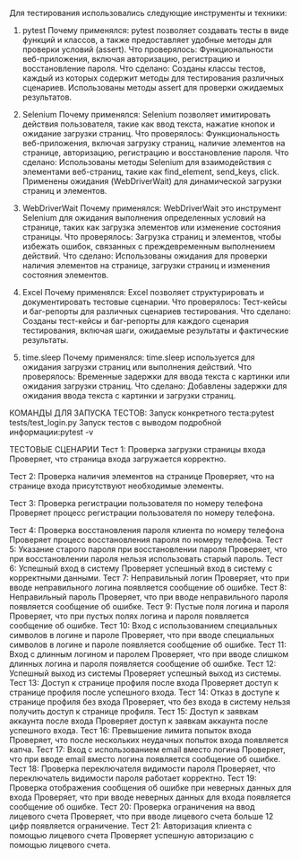 Для тестирования использовались следующие инструменты и техники:
1. pytest
Почему применялся:
pytest  позволяет создавать тесты в виде функций и классов, а также предоставляет удобные методы для проверки условий (assert).
Что проверялось:
Функциональности веб-приложения, включая авторизацию, регистрацию и восстановление пароля.
Что сделано:
Созданы классы тестов, каждый из которых содержит методы для тестирования различных сценариев.
Использованы методы assert для проверки ожидаемых результатов.

2. Selenium
Почему применялся:
Selenium  позволяет имитировать действия пользователя, такие как ввод текста, нажатие кнопок и ожидание загрузки страниц.
Что проверялось:
Функциональность веб-приложения, включая загрузку страниц, наличие элементов на странице, авторизацию, регистрацию и восстановление пароля.
Что сделано:
Использованы методы Selenium для взаимодействия с элементами веб-страниц, такие как find_element, send_keys, click.
Применены ожидания (WebDriverWait) для динамической загрузки страниц и элементов.

3. WebDriverWait
Почему применялся:
WebDriverWait это инструмент Selenium для ожидания выполнения определенных условий на странице, таких как загрузка элементов или изменение состояния страницы.
Что проверялось:
Загрузка страниц и элементов, чтобы избежать ошибок, связанных с преждевременным выполнением действий.
Что сделано:
Использованы ожидания для проверки наличия элементов на странице, загрузки страниц и изменения состояния элементов.

4. Excel
Почему применялся:
Excel позволяет структурировать и документировать тестовые сценарии.
Что проверялось:
Тест-кейсы и баг-репорты для различных сценариев тестирования.
Что сделано:
Созданы тест-кейсы и баг-репорты для каждого сценария тестирования, включая шаги, ожидаемые результаты и фактические результаты.

5. time.sleep
Почему применялся:
time.sleep  используется для ожидания загрузки страниц или выполнения действий.
Что проверялось:
Временные задержки для ввода текста с картинки или ожидания загрузки страниц.
Что сделано:
Добавлены задержки для ожидания ввода текста с картинки и загрузки страниц.

КОМАНДЫ ДЛЯ ЗАПУСКА ТЕСТОВ:
Запуск конкретного теста:pytest tests/test_login.py
Запуск тестов с выводом подробной информации:pytest -v

ТЕСТОВЫЕ СЦЕНАРИИ
Тест 1: Проверка загрузки страницы входа
Проверяет, что страница входа загружается корректно.

Тест 2: Проверка наличия элементов на странице
Проверяет, что на странице входа присутствуют необходимые элементы.

Тест 3: Проверка регистрации пользователя по номеру телефона
Проверяет процесс регистрации пользователя по номеру телефона.

Тест 4: Проверка восстановления пароля клиента по номеру телефона
Проверяет процесс восстановления пароля по номеру телефона.
Тест 5: Указание старого пароля при восстановлении пароля
Проверяет, что при восстановлении пароля нельзя использовать старый пароль.
Тест 6: Успешный вход в систему
Проверяет успешный вход в систему с корректными данными.
Тест 7: Неправильный логин
Проверяет, что при вводе неправильного логина появляется сообщение об ошибке.
Тест 8: Неправильный пароль
Проверяет, что при вводе неправильного пароля появляется сообщение об ошибке.
Тест 9: Пустые поля логина и пароля
Проверяет, что при пустых полях логина и пароля появляется сообщение об ошибке.
Тест 10: Вход с использованием специальных символов в логине и пароле
Проверяет, что при вводе специальных символов в логине и пароле появляется сообщение об ошибке.
Тест 11: Вход с длинным логином и паролем
Проверяет, что при вводе слишком длинных логина и пароля появляется сообщение об ошибке.
Тест 12: Успешный выход из системы
Проверяет успешный выход из системы.
Тест 13: Доступ к странице профиля после входа
Проверяет доступ к странице профиля после успешного входа.
Тест 14: Отказ в доступе к странице профиля без входа
Проверяет, что без входа в систему нельзя получить доступ к странице профиля.
Тест 15: Доступ к заявкам аккаунта после входа
Проверяет доступ к заявкам аккаунта после успешного входа.
Тест 16: Превышение лимита попыток входа
Проверяет, что после нескольких неудачных попыток входа появляется капча.
Тест 17: Вход с использованием email вместо логина
Проверяет, что при вводе email вместо логина появляется сообщение об ошибке.
Тест 18: Проверка переключателя видимости пароля
Проверяет, что переключатель видимости пароля работает корректно.
Тест 19: Проверка отображения сообщения об ошибке при неверных данных для входа
Проверяет, что при вводе неверных данных для входа появляется сообщение об ошибке.
Тест 20: Проверка ограничения на ввод лицевого счета
Проверяет, что при вводе лицевого счета больше 12 цифр появляется ограничение.
Тест 21: Авторизация клиента с помощью лицевого счета
Проверяет успешную авторизацию с помощью лицевого счета.
